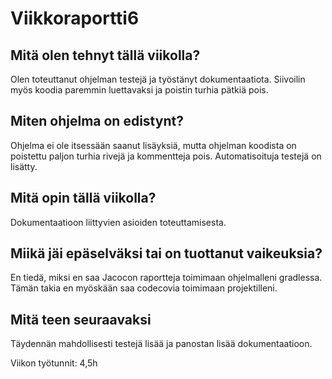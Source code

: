 # Viikkoraportti6

## Mitä olen tehnyt tällä viikolla?
Olen toteuttanut ohjelman testejä ja työstänyt dokumentaatiota. Siivoilin myös koodia paremmin luettavaksi ja poistin turhia pätkiä pois.

## Miten ohjelma on edistynt?
Ohjelma ei ole itsessään saanut lisäyksiä, mutta ohjelman koodista on poistettu paljon
turhia rivejä ja kommentteja pois. Automatisoituja testejä on lisätty.

## Mitä opin tällä viikolla?
Dokumentaatioon liittyvien asioiden toteuttamisesta.

## Miikä jäi epäselväksi tai on tuottanut vaikeuksia?
En tiedä, miksi en saa Jacocon raportteja toimimaan ohjelmalleni gradlessa. Tämän takia en myöskään saa codecovia toimimaan projektilleni.

## Mitä teen seuraavaksi
Täydennän mahdollisesti testejä lisää ja panostan lisää dokumentaatioon.

Viikon työtunnit: 4,5h

